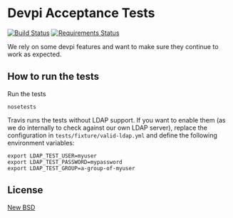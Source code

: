 Devpi Acceptance Tests
=======================

[![Build Status](https://travis-ci.org/blue-yonder/devpi-acceptancetests.svg?branch=master)](https://travis-ci.org/blue-yonder/devpi-acceptancetests)
[![Requirements Status](https://requires.io/github/blue-yonder/devpi-acceptancetests/requirements.png?branch=master)](https://requires.io/github/blue-yonder/devpi-acceptancetests/requirements/?branch=master)

We rely on some devpi features and want to make sure they continue to work as expected.

How to run the tests
--------------------

Run the tests

    nosetests

Travis runs the tests without LDAP support. If you want to enable them (as we do
internally to check against our own LDAP server), replace the configuration in
`tests/fixture/valid-ldap.yml` and define the following environment variables:

    export LDAP_TEST_USER=myuser
    export LDAP_TEST_PASSWORD=mypassword
    export LDAP_TEST_GROUP=a-group-of-myuser


License
-------

[New BSD](COPYING)

